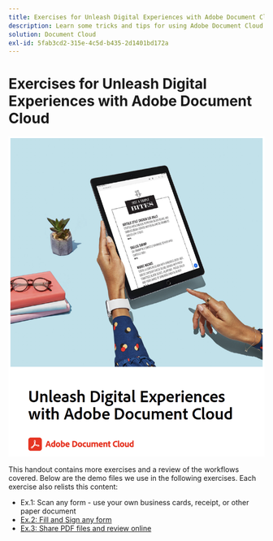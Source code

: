 ```yaml
---
title: Exercises for Unleash Digital Experiences with Adobe Document Cloud
description: Learn some tricks and tips for using Adobe Document Cloud
solution: Document Cloud
exl-id: 5fab3cd2-315e-4c5d-b435-2d1401bd172a
---
```

# Exercises for Unleash Digital Experiences with Adobe Document Cloud

[![image](assets/rebrand.png)](assets/Unleash_Digital_Experiences_with_Adobe_Document_Cloud.pdf)

This handout contains more exercises and a review of the workflows covered. Below are the demo files we use in the following exercises. Each exercise also relists this content:

* Ex.1: Scan any form - use your own business cards, receipt, or other paper document
* [Ex.2: Fill and Sign any form](assets/03_FillSignScan.zip)
* [Ex.3: Share PDF files and review online](assets/01_Review.zip)
